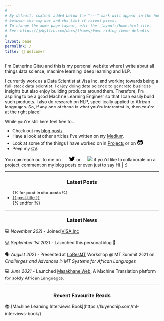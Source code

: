 ```yaml
---
#
# By default, content added below the "---" mark will appear in the home page
# between the top bar and the list of recent posts.
# To change the home page layout, edit the _layouts/home.html file.
# See: https://jekyllrb.com/docs/themes/#overriding-theme-defaults
#
layout: page
permalink: /
title:  👋 Welcome!
---
```


I'm Catherine Gitau and this is my personal website where I write about all things data science, machine learning, deep learning and NLP. 

I currently work as a Data Scientist at Visa Inc. and working towards being a full-stack data scientist. I enjoy doing data science to generate business insights but also enjoy building products around them. Therefore, I'm aspiring to be a good Machine Learning Engineer so that I can easily build such products. I also do research on NLP, specifically applied to African langauges. So, if any one of these is what you're interested in, then you're at the right place!


While you're still here feel free to..
- Check out my [blog posts](https://categitau.github.io/posts/).
- Have a look at other articles I've written on my [Medium](https://medium.com/). 
- Look at some of the things I have worked on in [Projects](https://categitau.github.io/portfolio/) or on [![github](/images/github_icon.png)](https://github.com/CateGitau) 
- Peep my [CV](https://categitau.github.io/cv/). 


You can reach out to me on &nbsp; &nbsp; &nbsp; [![twitter](/images/tweet_icon.png)](https://twitter.com/categitau_) or &nbsp; &nbsp; &nbsp;[<img src="https://cdn.jsdelivr.net/npm/simple-icons@v3/icons/linkedin.svg" width="22px">](https://www.linkedin.com/in/cate-gitau/) if you'd like to collaborate on a project, comment on my blog posts or even just to say Hi 🙋 :) 

*** 
<center> <h3>Latest Posts</h3> </center>
<ul>
  {% for post in site.posts %}
    <li>
      <a href=".{{ post.url }}">{{ post.title }}</a>
    </li>
  {% endfor %}
</ul>

***
<center> <h3>Latest News</h3> </center>

💻 *November 2021* - Joined [VISA.Inc](https://usa.visa.com/about-visa.html)

💻 *September 1st 2021* - Launched this personal blog 🥳

🗣️ *August 2021* - Presented at [LoResMT](https://sites.google.com/view/loresmt/) Workshop @ MT Summit 2021 on *Challenges and Advances in MT Systems for African Languages*

‍💻 *June 2021* - Launched [Masakhane Web](http://translate.masakhane.io/), A Machine Translation platform for solely African Languages.


*** 
<center> <h3>Recent Favourite Reads</h3> </center>
📚 [Machine Learning Interviews Book](https://huyenchip.com/ml-interviews-book/)



